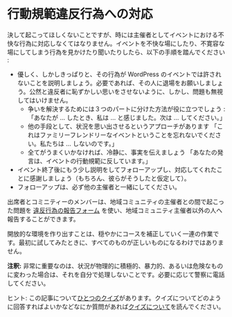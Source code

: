 <!-- # Responding to Code of Conduct Violations -->
# 行動規範違反行為への対応

<!-- We wish it would never happen, but sometimes as organizers we have to respond to bad behavior at our events. If you see or hear about any behavior that is making the event less welcoming or more intolerant, then please take the following steps: -->
決して起こってほしくないことですが、時には主催者としてイベントにおける不快な行為に対応しなくてはなりません。イベントを不快な場にしたり、不寛容な場にしてしまう行為を見かけたり聞いたりしたら、以下の手順を踏んでください :

<!---
*   Kindly but firmly explain that the behavior is unacceptable at WordPress events; if necessary, ask the person to leave. Do not shame them publicly, but also do not ignore the issue. 
    *   The three part method of conflict resolution could come in handy here: “When you… I feel… Next time, please do this…”
    *   Another handy option is to approach the situation as a reminder “Do not forget this is a family-friendly event. We do not do…. ”
    *   If all else fails, be calm but factual: “Remarks like that are against our code of conduct.”
*   Follow up with the person after the event with a little more explanation, and to thank them for being so willing to adjust (assuming of course that they did).
*   Make sure you follow up with the other organizers.
-->
*   優しく、しかしきっぱりと、その行為が WordPress のイベントでは許されないことを説明しましょう。必要であれば、その人に退場をお願いしましょう。公然と違反者に恥ずかしい思いをさせないように、しかし、問題も無視してはいけません。
    *   争いを解決するためには３つのパートに分けた方法が役に立つでしょう : 「あなたが … したとき、私は … と感じました。次は … してください。」
    *   他の手段として、状況を思い出させるというアプローチがあります 「これはファミリーフレンドリーなイベントということを忘れないでください。私たちは … しないのです。」
    *   全てがうまくいかなければ、冷静に、事実を伝えましょう 「あなたの発言は、イベントの行動規範に反しています。」
*   イベント終了後にもう少し説明をしてフォローアップし、対応してくれたことに感謝しましょう（もちろん、彼らがそうしたと仮定して）。
*   フォローアップは、必ず他の主催者と一緒にしてください。

<!-- Attendees and community members can use the [Incident Reporting form](https://central.wordcamp.org/incident-report/) to report issues that come up with their local community organizers, to someone other than their local community organizers. -->
出席者とコミニティーのメンバーは、地域コミュニティの主催者との間で起こった問題を [違反行為の報告フォーム](https://central.wordcamp.org/incident-report/) を使い、地域コミュニティ主催者以外の人へ報告することができます。

<!-- Creating an inclusive environment is an ongoing process of gentle course correction. No one ever got everything right the first time they tried, but we all get better with each nudge in the right direction. -->
開放的な環境を作り出すことは、穏やかにコースを補正していく一連の作業です。最初に試してみたときに、すべてのものが正しいものになるわけではありません。

<!-- **Note:** Very importantly, if the situation turns physically aggressive, violent, or otherwise dangerous, do not try to handle it yourself. Call the police if required. -->
**注釈:** 非常に重要なのは、状況が物理的に積極的、暴力的、あるいは危険なものに変わった場合は、それを自分で処理しないことです。必要に応じて警察に電話してください。

<!-- Tip: Here is [a quiz](https://community-self-training.mystagingwebsite.com/quiz/responding-to-code-of-conduct-violations/) on this article. Read [quizzes](https://make.wordpress.org/community/handbook/meetup-organizer/welcome/#quizzes) section of the welcome page if you have any questions about quizzes and how to navigate them. -->
ヒント: この記事について[ひとつのクイズ](https://community-self-training.mystagingwebsite.com/quiz/responding-to-code-of-conduct-violations/)があります。クイズについてどのように回答すればよいかなどなにか質問があれば[クイズについて](https://make.wordpress.org/community/handbook/meetup-organizer/welcome/#quizzes)を読んでください。

